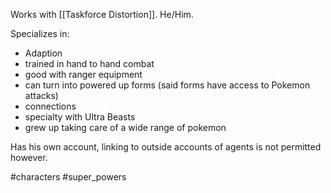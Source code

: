 Works with [[Taskforce Distortion]]. He/Him.

Specializes in:
- Adaption
- trained in hand to hand combat
- good with ranger equipment
- can turn into powered up forms (said forms have access to Pokemon attacks)
- connections
- specialty with Ultra Beasts
- grew up taking care of a wide range of pokemon

Has his own account, linking to outside accounts of agents is not permitted however.

#characters #super_powers 
